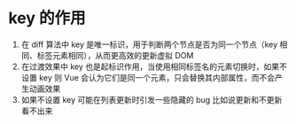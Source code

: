 # key 的作用

1. 在 diff 算法中 key 是唯一标识，用于判断两个节点是否为同一个节点（key 相同、标签元素相同），从而更高效的更新虚拟 DOM
2. 在过渡效果中 key 也是起标识作用，当使用相同标签名的元素切换时，如果不设置 key 则 Vue 会认为它们是同一个元素，只会替换其内部属性，而不会产生动画效果
3. 如果不设置 key 可能在列表更新时引发一些隐藏的 bug 比如说更新和不更新看不出来
